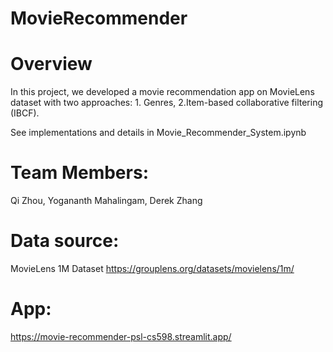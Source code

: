 # MovieRecommender


# Overview
In this project, we developed a movie recommendation app on MovieLens dataset with two approaches: 1. Genres, 2.Item-based collaborative filtering (IBCF).

See implementations and details in Movie_Recommender_System.ipynb

# Team Members:
Qi Zhou,
Yogananth Mahalingam,
Derek Zhang

# Data source:
MovieLens 1M Dataset https://grouplens.org/datasets/movielens/1m/

# App:
https://movie-recommender-psl-cs598.streamlit.app/
